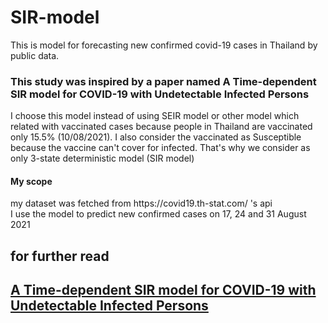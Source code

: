 # SIR-model
This is model for forecasting new confirmed covid-19 cases in Thailand by public data.
<h3> This study was inspired by a paper named A Time-dependent SIR model for COVID-19 with Undetectable Infected Persons </h3>
I choose this model instead of using SEIR model or other model which related with vaccinated cases because people in Thailand are vaccinated only 15.5% (10/08/2021).
I also consider the vaccinated as Susceptible because the vaccine can't cover for infected. That's why we consider as only 3-state deterministic model (SIR model)
<br>
<h4> My scope </h4>
my dataset was fetched from https://covid19.th-stat.com/ 's api <br>
I use the model to predict new confirmed cases on 17, 24 and 31 August 2021
<h2>for further read<h2>
<a href='https://arxiv.org/abs/2003.00122'>A Time-dependent SIR model for COVID-19 with Undetectable Infected Persons</a>
